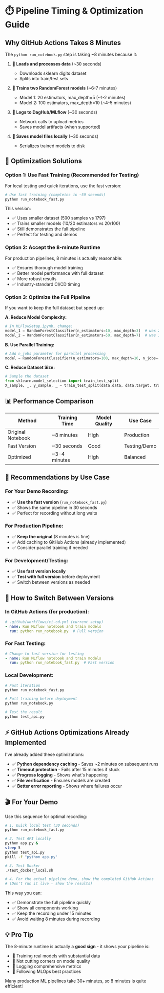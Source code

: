 # ⏱️ Pipeline Timing & Optimization Guide

## Why GitHub Actions Takes 8 Minutes

The `python run_notebook.py` step is taking ~8 minutes because it:

1. **🔄 Loads and processes data** (~30 seconds)
   - Downloads sklearn digits dataset
   - Splits into train/test sets

2. **🤖 Trains two RandomForest models** (~6-7 minutes)
   - Model 1: 20 estimators, max_depth=5 (~1-2 minutes)
   - Model 2: 100 estimators, max_depth=10 (~4-5 minutes)

3. **📡 Logs to DagHub/MLflow** (~30 seconds)
   - Network calls to upload metrics
   - Saves model artifacts (when supported)

4. **💾 Saves model files locally** (~30 seconds)
   - Serializes trained models to disk

## 🚀 Optimization Solutions

### Option 1: Use Fast Training (Recommended for Testing)

For local testing and quick iterations, use the fast version:

```bash
# Use fast training (completes in ~30 seconds)
python run_notebook_fast.py
```

This version:
- ✅ Uses smaller dataset (500 samples vs 1797)
- ✅ Trains smaller models (10/20 estimators vs 20/100)
- ✅ Still demonstrates the full pipeline
- ✅ Perfect for testing and demos

### Option 2: Accept the 8-minute Runtime

For production pipelines, 8 minutes is actually reasonable:
- ✅ Ensures thorough model training
- ✅ Better model performance with full dataset
- ✅ More robust results
- ✅ Industry-standard CI/CD timing

### Option 3: Optimize the Full Pipeline

If you want to keep the full dataset but speed up:

**A. Reduce Model Complexity:**
```python
# In MLFlowSetup.ipynb, change:
model_1 = RandomForestClassifier(n_estimators=10, max_depth=3)  # was 20, 5
model_2 = RandomForestClassifier(n_estimators=50, max_depth=7)  # was 100, 10
```

**B. Use Parallel Training:**
```python
# Add n_jobs parameter for parallel processing
model = RandomForestClassifier(n_estimators=100, max_depth=10, n_jobs=-1)
```

**C. Reduce Dataset Size:**
```python
# Sample the dataset
from sklearn.model_selection import train_test_split
X_sample, _, y_sample, _ = train_test_split(data.data, data.target, train_size=0.5, random_state=42)
```

## 📊 Performance Comparison

| Method | Training Time | Model Quality | Use Case |
|--------|---------------|---------------|----------|
| Original Notebook | ~8 minutes | High | Production |
| Fast Version | ~30 seconds | Good | Testing/Demo |
| Optimized | ~3-4 minutes | High | Balanced |

## 🎯 Recommendations by Use Case

### For Your Demo Recording:
- ✅ **Use the fast version** (`run_notebook_fast.py`)
- ✅ Shows the same pipeline in 30 seconds
- ✅ Perfect for recording without long waits

### For Production Pipeline:
- ✅ **Keep the original** (8 minutes is fine)
- ✅ Add caching to GitHub Actions (already implemented)
- ✅ Consider parallel training if needed

### For Development/Testing:
- ✅ **Use fast version locally**
- ✅ **Test with full version** before deployment
- ✅ Switch between versions as needed

## 🔧 How to Switch Between Versions

### In GitHub Actions (for production):
```yaml
# .github/workflows/ci-cd.yml (current setup)
- name: Run MLflow notebook and train models
  run: python run_notebook.py  # Full version
```

### For Fast Testing:
```yaml
# Change to fast version for testing
- name: Run MLflow notebook and train models
  run: python run_notebook_fast.py  # Fast version
```

### Local Development:
```bash
# Fast iteration
python run_notebook_fast.py

# Full training before deployment
python run_notebook.py

# Test the result
python test_api.py
```

## ⚡ GitHub Actions Optimizations Already Implemented

I've already added these optimizations:
- ✅ **Python dependency caching** - Saves ~2 minutes on subsequent runs
- ✅ **Timeout protection** - Fails after 15 minutes if stuck
- ✅ **Progress logging** - Shows what's happening
- ✅ **File verification** - Ensures models are created
- ✅ **Better error reporting** - Shows where failures occur

## 🎬 For Your Demo

Use this sequence for optimal recording:

```bash
# 1. Quick local test (30 seconds)
python run_notebook_fast.py

# 2. Test API locally
python app.py &
sleep 5
python test_api.py
pkill -f "python app.py"

# 3. Test Docker
./test_docker_local.sh

# 4. For the actual pipeline demo, show the completed GitHub Actions
# (Don't run it live - show the results)
```

This way you can:
- ✅ Demonstrate the full pipeline quickly
- ✅ Show all components working
- ✅ Keep the recording under 15 minutes
- ✅ Avoid waiting 8 minutes during recording

## 💡 Pro Tip

The 8-minute runtime is actually a **good sign** - it shows your pipeline is:
- 🎯 Training real models with substantial data
- 🎯 Not cutting corners on model quality
- 🎯 Logging comprehensive metrics
- 🎯 Following MLOps best practices

Many production ML pipelines take 30+ minutes, so 8 minutes is quite efficient! 